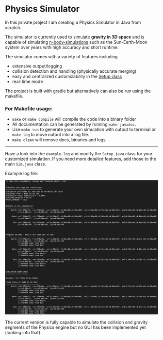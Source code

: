 # Physics Simulator

In this private project I am creating a Physics Simulator in Java from scratch.

The simulator is currently used to simulate **gravity in 3D space** and is capable of simulating [n-body-simulations](https://en.wikipedia.org/wiki/N-body_problem) such as the Sun-Earth-Moon system over years with high accuracy and short runtime.

The simulator comes with a variety of features including 
- extensive output/logging
- collision detection and handling (physically accurate merging)
- easy and centralized customizability in the [Setup class](src/main/java/physicssim/Setup.java)
- real-time mode

The project is built with gradle but alternatively can also be run using the makefile.

### For Makefile usage:

- `make` or `make compile` will compile the code into a binary folder
- All documentation can be generated by running `make javadoc`.
- Use `make run` to generate your own simulation with output to terminal or `make log` to move output into a log file.
- `make clean` will remove docs, binaries and logs

---

Have a look into the `example.log` and modify the `Setup.java` class for your customized simulation. If you need more detailed features, add those to the main `Sim.java` class.   

Example log file:

![log](example-log.png)

The current version is fully capable to simulate the collision and gravity segments of the Physics engine but no GUI has been implemented yet (looking into that).
